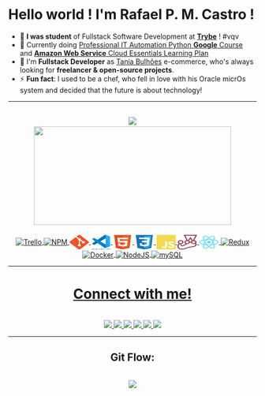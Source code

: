 # Hello world ! I'm Rafael P. M. Castro !


- 🌱 <b>I was student</b> of Fullstack Software Development at [<b>Trybe</b>](https://www.betrybe.com/) ! #vqv
- 📝 Currently doing [Professional IT Automation Python <b>Google</b> Course](https://www.coursera.org/professional-certificates/google-it-automation) and [<b>Amazon Web Service</b> Cloud Essentials Learning Plan](https://explore.skillbuilder.aws/learn/signin) 
- 🔭 I'm <b>Fullstack Developer</b> as [Tania Bulhões](https://www.taniabulhoes.com.br/) e-commerce, who's always looking for <b>freelancer & open-source projects</b>.
- ⚡ <b>Fun fact</b>: I used to be a chef, who fell in love with his Oracle micrOs system and decided that the future is about technology!




---

<div style="display: inline_block" align="center">
  <br>
    <a href="https://github.com/rafaelPermec">
    <img height="200em" src="https://github-readme-stats.vercel.app/api?username=rafaelPermec&show_icons=true&theme=calm&include_all_commits=true&count_private=true"/>
   <br>
    <img height="200em" width="400em" src="https://github-readme-stats.vercel.app/api/top-langs/?username=rafaelPermec&langs_count=7&theme=calm&layout=compact"/>
</div>
  
<div style="display: inline_block" align="center"><br>

  <img align="center" alt="Trello" height="30" width="40" src="https://cdn.jsdelivr.net/gh/devicons/devicon/icons/trello/trello-plain.svg"> 
  <img align="center" alt="NPM" height="30" width="40" src="https://cdn.jsdelivr.net/gh/devicons/devicon/icons/npm/npm-original-wordmark.svg"> 
  <img align="center" alt="Git" height="30" width="40" src="https://raw.githubusercontent.com/devicons/devicon/master/icons/git/git-original.svg">
  <img align="center" alt="VSCode" height="30" width="40" src="https://raw.githubusercontent.com/devicons/devicon/1119b9f84c0290e0f0b38982099a2bd027a48bf1/icons/vscode/vscode-original-wordmark.svg">
  <img align="center" alt="HTML" height="30" width="40" src="https://raw.githubusercontent.com/devicons/devicon/master/icons/html5/html5-original.svg">  
  <img align="center" alt="CSS" height="30" width="40" src="https://raw.githubusercontent.com/devicons/devicon/master/icons/css3/css3-original.svg">
  <img align="center" alt="Js" height="30" width="40" src="https://raw.githubusercontent.com/devicons/devicon/master/icons/javascript/javascript-plain.svg">
  <img align="center" alt="Jest" height="30" width="40" src="https://raw.githubusercontent.com/devicons/devicon/master/icons/jest/jest-plain.svg">
  <img align="center" alt="React" height="30" width="40" src="https://raw.githubusercontent.com/devicons/devicon/master/icons/react/react-original.svg">
  <img align="center" alt="Redux" height="30" width="40" src="https://cdn.jsdelivr.net/gh/devicons/devicon/icons/redux/redux-original.svg"> 
  <img align="center" alt="Docker" height="30" width="40" src="https://cdn.jsdelivr.net/gh/devicons/devicon/icons/docker/docker-plain-wordmark.svg"> 
  <img align="center" alt="NodeJS" height="30" width="40" src="https://cdn.jsdelivr.net/gh/devicons/devicon/icons/nodejs/nodejs-original.svg"> 
  <img align="center" alt="mySQL" height="30" width="40" src="https://cdn.jsdelivr.net/gh/devicons/devicon/icons/mysql/mysql-original.svg"> 
  
</div>
  
 ---
  
  <h1 align="center" font-family="monospace">Connect with me!</h1>
  <br>
<div style="display: inline_block" align="center">
  <a href="https://www.linkedin.com/in/rafael-permec/" target="_blank">
    <img src="https://img.shields.io/badge/-LinkedIn-%230077B5?style=for-the-badge&logo=linkedin&logoColor=white" target="_blank">
  </a> 
  <a href = "mailto:dev.rafaelpermec@gmail.com" target="_blank">
    <img src="https://img.shields.io/badge/Gmail-D14836?style=for-the-badge&logo=gmail&logoColor=white" target="_blank">
  </a> 
  <a href = "https://rafaelpermec.slack.com/home" target="_blank">
    <img src="https://img.shields.io/badge/Slack-4A154B?style=for-the-badge&logo=slack&logoColor=white" target="_blank">
  </a> 
  <a href="https://www.instagram.com/o.perdigao/" target="_blank">
    <img src="https://img.shields.io/badge/Instagram-E4405F?style=for-the-badge&logo=instagram&logoColor=white" target="_blank">
  </a>   
  <a href="https://twitter.com/rafaelpermec" target="_blank">
    <img src="https://img.shields.io/badge/Twitter-1DA1F2?style=for-the-badge&logo=twitter&logoColor=white" target="_blank">
  </a> 
  <a href="https://open.spotify.com/user/12142389777" target="_blank">
    <img src="https://img.shields.io/badge/Spotify-1ED760?&style=for-the-badge&logo=spotify&logoColor=white" target="_blank">
  </a> 
</div>
  
---
  <div style="display: inline_block" align="center">
    <h2 align="center" font-family="monospace">Git Flow:</h2> 
      <br>
    <a margin="0 auto" href="https://github.com/rafaelPermec">
        <img src="https://github-profile-summary-cards.vercel.app/api/cards/profile-details?username=rafaelPermec&theme=solarized_dark" width="500">
      </a>
    <br> 
  </div>